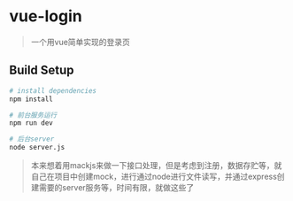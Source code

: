 # vue-login

> 一个用vue简单实现的登录页

## Build Setup

``` bash
# install dependencies
npm install

# 前台服务运行
npm run dev

# 后台server
node server.js

```
> 本来想着用mackjs来做一下接口处理，但是考虑到注册，数据存贮等，就自己在项目中创建mock，进行通过node进行文件读写，并通过express创建需要的server服务等，时间有限，就做这些了



